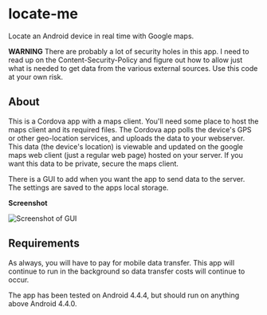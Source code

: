 # locate-me

Locate an Android device in real time with Google maps.

**WARNING** There are probably a lot of security holes in this app. I need to read up on the Content-Security-Policy and figure out how to allow just what is needed to get data from the various external sources. Use this code at your own risk. 

## About

This is a Cordova app with a maps client. You'll need some place to host the maps client and its required files. The Cordova app polls the device's GPS or other geo-location services, and uploads the data to your webserver. This data (the device's location) is viewable and updated on the google maps web client (just a regular web page) hosted on your server. If you want this data to be private, secure the maps client. 

There is a GUI to add when you want the app to send data to the server. The settings are saved to the apps local storage. 

**Screenshot**

![Screenshot of GUI](https://i.imgur.com/QnHPeft.png)

## Requirements 

As always, you will have to pay for mobile data transfer. This app will continue to run in the background so data transfer costs will continue to occur. 

The app has been tested on Android 4.4.4, but should run on anything above Android 4.4.0. 
